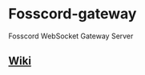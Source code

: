 # Fosscord-gateway
Fosscord WebSocket Gateway Server 

## [Wiki](https://github.com/fosscord/fosscord-gateway/wiki/)
